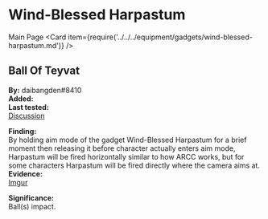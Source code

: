 # Wind-Blessed Harpastum

Main Page
<Card item={require('../../../equipment/gadgets/wind-blessed-harpastum.md')} />

## Ball Of Teyvat

**By:** daibangden\#8410  
**Added:** <Version date="2022-11-19" />  
**Last tested:** <VersionHl date="2022-11-19" />  
[Discussion](https://tickets.deeznuts.moe/transcripts/ball-of-teyvat)

**Finding:**  
By holding aim mode of the gadget Wind-Blessed Harpastum for a brief moment then releasing it before character actually enters aim mode, Harpastum will be fired horizontally similar to how ARCC works, but for some characters Harpastum will be fired directly where the camera aims at.  
**Evidence:**  
[Imgur](https://imgur.com/a/ZbUnlAc)

**Significance:**  
Ball(s) impact.